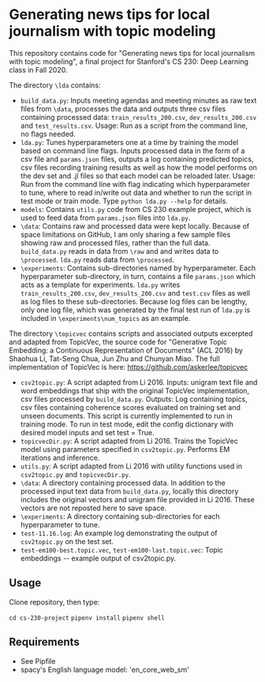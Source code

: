 # Generating news tips for local journalism with topic modeling

This repository contains code for "Generating news tips for local journalism with topic modeling", a final project for Stanford's CS 230: Deep Learning class in Fall 2020.

The directory `\lda` contains:

* `build_data.py`: Inputs meeting agendas and meeting minutes as raw text files from `\data`, processes the data and outputs three csv files containing processed data: `train_results_200.csv`, `dev_results_200.csv` and `test_results.csv`. Usage: Run as a script from the command line, no flags needed.
* `lda.py`: Tunes hyperparameters one at a time by training the model based on command line flags. Inputs processed data in the form of a csv file and `params.json` files, outputs a log containing predicted topics, csv files recording training results as well as how the model performs on the dev set and  .jl files so that each model can be reloaded later. Usage: Run from the command line with flag indicating which hyperparameter to tune, where to read in/write out data and whether to run the script in test mode or train mode. Type `python lda.py --help` for details.
* `models`: Contains `utils.py` code from CS 230 example project, which is used to feed data from `params.json` files into `lda.py`.
* `\data`: Contains raw and processed data were kept locally. Because of space limitations on GitHub, I am only sharing a few sample files showing raw and processed files, rather than the full data. `build_data.py` reads in data from `\raw` and and writes data to `\processed`. `lda.py` reads data from `\processed`.
* `\experiments`: Contains sub-directories named by hyperparameter. Each hyperparameter sub-directory, in turn, contains a file `params.json` which acts as a template for experiments. `lda.py` writes `train_results_200.csv`, `dev_results_200.csv` and `test.csv` files as well as log files to these sub-directories. Because log files can be lengthy, only one log file, which was generated by the final test run of `lda.py` is included in `\experiments\num_topics` as an example.

The directory `\topicvec` contains scripts and associated outputs excerpted and adapted from TopicVec, the source code for "Generative Topic Embedding: a Continuous Representation of Documents" (ACL 2016) by Shaohua Li, Tat-Seng Chua, Jun Zhu and Chunyan Miao. The full implementation of TopicVec is here: https://github.com/askerlee/topicvec

* `csv2topic.py`: A script adapted from Li 2016. Inputs: unigram text file and word embeddings that ship with the original TopicVec implementation, csv files processed by `build_data.py`. Outputs: Log containing topics, csv files containing coherence scores evaluated on training set and unseen documents. This script is currently implemented to run in training mode. To run in test mode, edit the config dictionary with desired model inputs and set test = True.
* `topicvecDir.py`: A script adapted from Li 2016. Trains the TopicVec model using parameters specified in `csv2topic.py`. Performs EM iterations and inference.
* `utils.py`: A script adapted from Li 2016 with utility functions used in `csv2topic.py` and `topicvecDir.py`.
* `\data`: A directory containing processed data. In addition to the processed input text data from `build_data.py`, locally this directory includes the original vectors and unigram file provided in Li 2016. These vectors are not reposted here to save space.
* `\experiments`: A directory containing sub-directories for each hyperparameter to tune. 
* `test-11.16.log`: An example log demonstrating the output of `csv2topic.py` on the test set.
* `test-em100-best.topic.vec`, `test-em100-last.topic.vec`: Topic embeddings -- example output of csv2topic.py.

## Usage

Clone repository, then type:

`cd cs-230-project`
`pipenv install`
`pipenv shell`

## Requirements

* See Pipfile
* spacy's English language model: 'en_core_web_sm'
